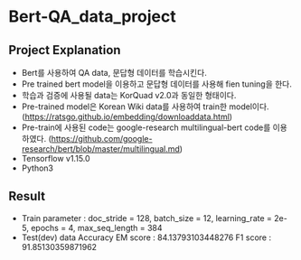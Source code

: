# Bert-QA_data_project

## Project Explanation

- Bert를 사용하여 QA data, 문답형 데이터를 학습시킨다. 
- Pre trained bert model을 이용하고 문답형 데이터를 사용해 fien tuning을 한다. 
- 학습과 검증에 사용될 data는 KorQuad v2.0과 동일한 형태이다. 
- Pre-trained model은 Korean Wiki data를 사용하여 train한 model이다. 
  (https://ratsgo.github.io/embedding/downloaddata.html)
- Pre-train에 사용된 code는 google-research multilingual-bert code를 이용하였다. 
  (https://github.com/google-research/bert/blob/master/multilingual.md)
- Tensorflow v1.15.0
- Python3


## Result

- Train parameter : doc_stride = 128, batch_size = 12, learning_rate = 2e-5, epochs = 4, max_seq_length = 384
- Test(dev) data Accuracy
  EM score : 84.13793103448276
  F1 score : 91.85130359871962
